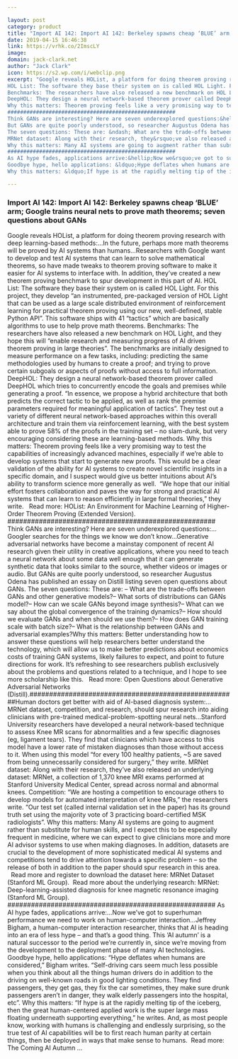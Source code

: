 ```yaml
---

layout: post
category: product
title: "Import AI 142: Import AI 142: Berkeley spawns cheap ‘BLUE’ arm; Google trains neural nets to prove math theorems; seven questions about GANs"
date: 2019-04-15 16:46:38
link: https://vrhk.co/2ImscLY
image: 
domain: jack-clark.net
author: "Jack Clark"
icon: https://s2.wp.com/i/webclip.png
excerpt: "Google reveals HOList, a platform for doing theorem proving research with deep learning-based methods:&hellip;In the future, perhaps more math theorems will be proved by AI systems than humans&hellip;Researchers with Google want to develop and test AI systems that can learn to solve mathematical theorems, so have made tweaks to theorem proving software to make it easier for AI systems to interface with. In addition, they&rsquo;ve created a new theorem proving benchmark to spur development in this part of AI.
HOL List: The software they base their system on is called HOL Light. For this project, they develop &ldquo;an instrumented, pre-packaged version of HOL Light that can be used as a large scale distributed environment of reinforcement learning for practical theorem proving using our new, well-defined, stable Python API&rdquo;. This software ships with 41 &ldquo;tactics&rdquo; which are basically algorithms to use to help prove math theorems.
Benchmarks: The researchers have also released a new benchmark on HOL Light, and they hope this will &ldquo;enable research and measuring progress of AI driven theorem proving in large theories&rdquo;. The benchmarks are initially designed to measure performance on a few tasks, including: predicting the same methodologies used by humans to create a proof; and trying to prove certain subgoals or aspects of proofs without access to full information.
DeepHOL: They design a neural network-based theorem prover called DeepHOL which tries to concurrently encode the goals and premises while generating a proof. &ldquo;In essence, we propose a hybrid architecture that both predicts the correct tactic to be applied, as well as rank the premise parameters required for meaningful application of tactics&rdquo;. They test out a variety of different neural network-based approaches within this overall architecture and train them via reinforcement learning, with the best system able to prove 58% of the proofs in the training set &ndash; no slam-dunk, but very encouraging considering these are learning-based methods.
Why this matters: Theorem proving feels like a very promising way to test the capabilities of increasingly advanced machines, especially if we&rsquo;re able to develop systems that start to generate new proofs. This would be a clear validation of the ability for AI systems to create novel scientific insights in a specific domain, and I suspect would give us better intuitions about AI&rsquo;s ability to transform science more generally as well. &nbsp;&ldquo;We hope that our initial effort fosters collaboration and paves the way for strong and practical AI systems that can learn to reason efficiently in large formal theories,&rdquo; they write. &nbsp;&nbsp;Read more: HOList: An Environment for Machine Learning of Higher-Order Theorem Proving (Extended Version).
#####################################################
Think GANs are interesting? Here are seven underexplored questions:&hellip;Googler searches for the things we know we don&rsquo;t know&hellip;Generative adversarial networks have become a mainstay component of recent AI research given their utility in creative applications, where you need to teach a neural network about some data well enough that it can generate synthetic data that looks similar to the source, whether videos or images or audio.
But GANs are quite poorly understood, so researcher Augustus Odena has published an essay on Distill listing seven open questions about GANs.
The seven questions: These are: &ndash; What are the trade-offs between GANs and other generative models?&ndash; What sorts of distributions can GANs model?&ndash; How can we scale GANs beyond image synthesis?&ndash; What can we say about the global convergence of the training dynamics?&ndash; How should we evaluate GANs and when should we use them?&ndash; How does GAN training scale with batch size?&ndash; What is the relationship between GANs and adversarial examples?Why this matters: Better understanding how to answer these questions will help researchers better understand the technology, which will allow us to make better predictions about economics costs of training GAN systems, likely failures to expect, and point to future directions for work. It&rsquo;s refreshing to see researchers publish exclusively about the problems and questions related to a technique, and I hope to see more scholarship like this.  &nbsp;&nbsp;Read more: Open Questions about Generative Adversarial Networks (Distill).#####################################################Human doctors get better with aid of AI-based diagnosis system:&hellip;MRNet dataset, competition, and research, should spur research into aiding clinicians with pre-trained medical-problem-spotting neural nets&hellip;Stanford University researchers have developed a neural network-based technique to assess Knee MR scans for abnormalities and a few specific diagnoses (eg, ligament tears). They find that clinicians which have access to this model have a lower rate of mistaken diagnoses than those without access to it. When using this model &ldquo;for every 100 healthy patients, ~5 are saved from being unnecessarily considered for surgery,&rdquo; they write.
MRNet dataset: Along with their research, they&rsquo;ve also released an underlying dataset: MRNet, a collection of 1,370 knee MRI exams performed at Stanford University Medical Center, spread across normal and abnormal knees. Competition: &ldquo;We are hosting a competition to encourage others to develop models for automated interpretation of knee MRs,&rdquo; the researchers write. &ldquo;Our test set (called internal validation set in the paper) has its ground truth set using the majority vote of 3 practicing board-certified MSK radiologists&rdquo;.
Why this matters: Many AI systems are going to augment rather than substitute for human skills, and I expect this to be especially frequent in medicine, where we can expect to give clinicians more and more AI advisor systems to use when making diagnoses. In addition, datasets are crucial to the development of more sophisticated medical AI systems and competitions tend to drive attention towards a specific problem &ndash; so the release of both in addition to the paper should spur research in this area. &nbsp;&nbsp;Read more and register to download the dataset here: MRNet Dataset (Stanford ML Group).&nbsp; Read more about the underlying research: MRNet: Deep-learning-assisted diagnosis for knee magnetic resonance imaging (Stanford ML Group).
#####################################################
As AI hype fades, applications arrive:&hellip;Now we&rsquo;ve got to superhuman performance we need to work on human-computer interaction&hellip;Jeffrey Bigham, a human-computer interaction researcher, thinks that AI is heading into an era of less hype &ndash; and that&rsquo;s a good thing. This &lsquo;AI autumn&rsquo; is a natural successor to the period we&rsquo;re currently in, since we&rsquo;re moving from the development to the deployment phase of many AI technologies.
Goodbye hype, hello applications: &ldquo;Hype deflates when humans are considered,&rdquo; Bigham writes. &ldquo;Self-driving cars seem much less possible when you think about all the things human drivers do in addition to the driving on well-known roads in good lighting conditions. They find passengers, they get gas, they fix the car sometimes, they make sure drunk passengers aren&rsquo;t in danger, they walk elderly passengers into the hospital, etc&rdquo;.
Why this matters: &ldquo;If hype is at the rapidly melting tip of the iceberg, then the great human-centered applied work is the super large mass floating underneath supporting everything,&rdquo; he writes. And, as most people know, working with humans is challenging and endlessly surprising, so the true test of AI capabilities will be to first reach human parity at certain things, then be deployed in ways that make sense to humans.&nbsp; Read more: The Coming AI Autumn …"

---
```


### Import AI 142: Import AI 142: Berkeley spawns cheap ‘BLUE’ arm; Google trains neural nets to prove math theorems; seven questions about GANs

Google reveals HOList, a platform for doing theorem proving research with deep learning-based methods:&hellip;In the future, perhaps more math theorems will be proved by AI systems than humans&hellip;Researchers with Google want to develop and test AI systems that can learn to solve mathematical theorems, so have made tweaks to theorem proving software to make it easier for AI systems to interface with. In addition, they&rsquo;ve created a new theorem proving benchmark to spur development in this part of AI.
HOL List: The software they base their system on is called HOL Light. For this project, they develop &ldquo;an instrumented, pre-packaged version of HOL Light that can be used as a large scale distributed environment of reinforcement learning for practical theorem proving using our new, well-defined, stable Python API&rdquo;. This software ships with 41 &ldquo;tactics&rdquo; which are basically algorithms to use to help prove math theorems.
Benchmarks: The researchers have also released a new benchmark on HOL Light, and they hope this will &ldquo;enable research and measuring progress of AI driven theorem proving in large theories&rdquo;. The benchmarks are initially designed to measure performance on a few tasks, including: predicting the same methodologies used by humans to create a proof; and trying to prove certain subgoals or aspects of proofs without access to full information.
DeepHOL: They design a neural network-based theorem prover called DeepHOL which tries to concurrently encode the goals and premises while generating a proof. &ldquo;In essence, we propose a hybrid architecture that both predicts the correct tactic to be applied, as well as rank the premise parameters required for meaningful application of tactics&rdquo;. They test out a variety of different neural network-based approaches within this overall architecture and train them via reinforcement learning, with the best system able to prove 58% of the proofs in the training set &ndash; no slam-dunk, but very encouraging considering these are learning-based methods.
Why this matters: Theorem proving feels like a very promising way to test the capabilities of increasingly advanced machines, especially if we&rsquo;re able to develop systems that start to generate new proofs. This would be a clear validation of the ability for AI systems to create novel scientific insights in a specific domain, and I suspect would give us better intuitions about AI&rsquo;s ability to transform science more generally as well. &nbsp;&ldquo;We hope that our initial effort fosters collaboration and paves the way for strong and practical AI systems that can learn to reason efficiently in large formal theories,&rdquo; they write. &nbsp;&nbsp;Read more: HOList: An Environment for Machine Learning of Higher-Order Theorem Proving (Extended Version).
#####################################################
Think GANs are interesting? Here are seven underexplored questions:&hellip;Googler searches for the things we know we don&rsquo;t know&hellip;Generative adversarial networks have become a mainstay component of recent AI research given their utility in creative applications, where you need to teach a neural network about some data well enough that it can generate synthetic data that looks similar to the source, whether videos or images or audio.
But GANs are quite poorly understood, so researcher Augustus Odena has published an essay on Distill listing seven open questions about GANs.
The seven questions: These are: &ndash; What are the trade-offs between GANs and other generative models?&ndash; What sorts of distributions can GANs model?&ndash; How can we scale GANs beyond image synthesis?&ndash; What can we say about the global convergence of the training dynamics?&ndash; How should we evaluate GANs and when should we use them?&ndash; How does GAN training scale with batch size?&ndash; What is the relationship between GANs and adversarial examples?Why this matters: Better understanding how to answer these questions will help researchers better understand the technology, which will allow us to make better predictions about economics costs of training GAN systems, likely failures to expect, and point to future directions for work. It&rsquo;s refreshing to see researchers publish exclusively about the problems and questions related to a technique, and I hope to see more scholarship like this.  &nbsp;&nbsp;Read more: Open Questions about Generative Adversarial Networks (Distill).#####################################################Human doctors get better with aid of AI-based diagnosis system:&hellip;MRNet dataset, competition, and research, should spur research into aiding clinicians with pre-trained medical-problem-spotting neural nets&hellip;Stanford University researchers have developed a neural network-based technique to assess Knee MR scans for abnormalities and a few specific diagnoses (eg, ligament tears). They find that clinicians which have access to this model have a lower rate of mistaken diagnoses than those without access to it. When using this model &ldquo;for every 100 healthy patients, ~5 are saved from being unnecessarily considered for surgery,&rdquo; they write.
MRNet dataset: Along with their research, they&rsquo;ve also released an underlying dataset: MRNet, a collection of 1,370 knee MRI exams performed at Stanford University Medical Center, spread across normal and abnormal knees. Competition: &ldquo;We are hosting a competition to encourage others to develop models for automated interpretation of knee MRs,&rdquo; the researchers write. &ldquo;Our test set (called internal validation set in the paper) has its ground truth set using the majority vote of 3 practicing board-certified MSK radiologists&rdquo;.
Why this matters: Many AI systems are going to augment rather than substitute for human skills, and I expect this to be especially frequent in medicine, where we can expect to give clinicians more and more AI advisor systems to use when making diagnoses. In addition, datasets are crucial to the development of more sophisticated medical AI systems and competitions tend to drive attention towards a specific problem &ndash; so the release of both in addition to the paper should spur research in this area. &nbsp;&nbsp;Read more and register to download the dataset here: MRNet Dataset (Stanford ML Group).&nbsp; Read more about the underlying research: MRNet: Deep-learning-assisted diagnosis for knee magnetic resonance imaging (Stanford ML Group).
#####################################################
As AI hype fades, applications arrive:&hellip;Now we&rsquo;ve got to superhuman performance we need to work on human-computer interaction&hellip;Jeffrey Bigham, a human-computer interaction researcher, thinks that AI is heading into an era of less hype &ndash; and that&rsquo;s a good thing. This &lsquo;AI autumn&rsquo; is a natural successor to the period we&rsquo;re currently in, since we&rsquo;re moving from the development to the deployment phase of many AI technologies.
Goodbye hype, hello applications: &ldquo;Hype deflates when humans are considered,&rdquo; Bigham writes. &ldquo;Self-driving cars seem much less possible when you think about all the things human drivers do in addition to the driving on well-known roads in good lighting conditions. They find passengers, they get gas, they fix the car sometimes, they make sure drunk passengers aren&rsquo;t in danger, they walk elderly passengers into the hospital, etc&rdquo;.
Why this matters: &ldquo;If hype is at the rapidly melting tip of the iceberg, then the great human-centered applied work is the super large mass floating underneath supporting everything,&rdquo; he writes. And, as most people know, working with humans is challenging and endlessly surprising, so the true test of AI capabilities will be to first reach human parity at certain things, then be deployed in ways that make sense to humans.&nbsp; Read more: The Coming AI Autumn …